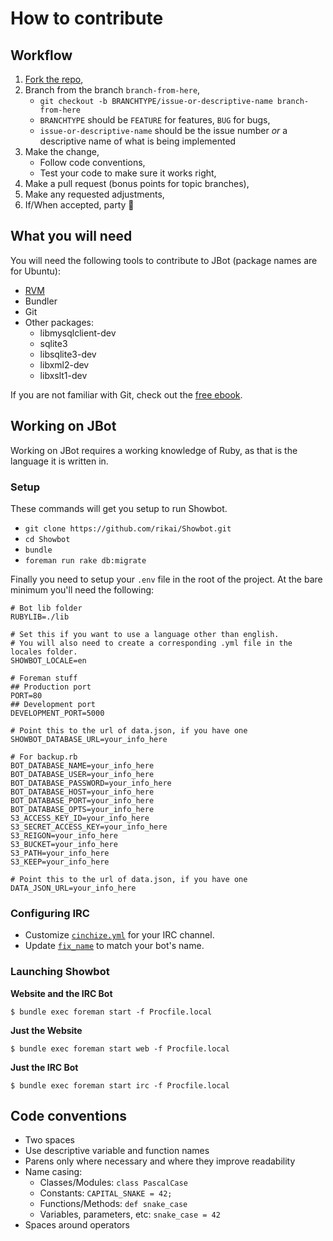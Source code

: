 # How to contribute

## Workflow

1. [Fork the repo](https://github.com/rikai/Showbot/fork),
2. Branch from the branch `branch-from-here`,
    * `git checkout -b BRANCHTYPE/issue-or-descriptive-name branch-from-here`
    * `BRANCHTYPE` should be `FEATURE` for features, `BUG` for bugs,
    * `issue-or-descriptive-name` should be the issue number _or_ a descriptive name of what is being implemented
3. Make the change,
    * Follow code conventions,
    * Test your code to make sure it works right,
4. Make a pull request (bonus points for topic branches),
5. Make any requested adjustments,
6. If/When accepted, party :tada:

## What you will need

You will need the following tools to contribute to JBot (package names are for Ubuntu):

* [RVM](https://rvm.io/)
* Bundler
* Git
* Other packages:
    * libmysqlclient-dev
    * sqlite3
    * libsqlite3-dev
    * libxml2-dev
    * libxslt1-dev

If you are not familiar with Git, check out the [free ebook](http://git-scm.com/book/).

## Working on JBot

Working on JBot requires a working knowledge of Ruby, as that is the language
it is written in.

### Setup

These commands will get you setup to run Showbot.

 * `git clone https://github.com/rikai/Showbot.git`
 * `cd Showbot`
 * `bundle`
 * `foreman run rake db:migrate`

Finally you need to setup your `.env` file in the root of the project. At the
bare minimum you'll need the following:

```
# Bot lib folder
RUBYLIB=./lib

# Set this if you want to use a language other than english.
# You will also need to create a corresponding .yml file in the locales folder.
SHOWBOT_LOCALE=en

# Foreman stuff
## Production port
PORT=80
## Development port
DEVELOPMENT_PORT=5000

# Point this to the url of data.json, if you have one
SHOWBOT_DATABASE_URL=your_info_here

# For backup.rb
BOT_DATABASE_NAME=your_info_here
BOT_DATABASE_USER=your_info_here
BOT_DATABASE_PASSWORD=your_info_here
BOT_DATABASE_HOST=your_info_here
BOT_DATABASE_PORT=your_info_here
BOT_DATABASE_OPTS=your_info_here
S3_ACCESS_KEY_ID=your_info_here
S3_SECRET_ACCESS_KEY=your_info_here
S3_REIGON=your_info_here
S3_BUCKET=your_info_here
S3_PATH=your_info_here
S3_KEEP=your_info_here

# Point this to the url of data.json, if you have one
DATA_JSON_URL=your_info_here
```

### Configuring IRC

 * Customize [`cinchize.yml`](https://github.com/rikai/Showbot/blob/master/cinchize.yml) for your IRC channel.
 * Update [`fix_name`](https://github.com/rikai/Showbot/blob/master/lib/cinch/plugins/showbot_admin.rb#L54) to match your bot's name.

### Launching Showbot

**Website and the IRC Bot**

```
$ bundle exec foreman start -f Procfile.local
```

**Just the Website**

```
$ bundle exec foreman start web -f Procfile.local
```

**Just the IRC Bot**

```
$ bundle exec foreman start irc -f Procfile.local
```

## Code conventions

* Two spaces
* Use descriptive variable and function names
* Parens only where necessary and where they improve readability
* Name casing:
    * Classes/Modules: `class PascalCase`
    * Constants: `CAPITAL_SNAKE = 42;`
    * Functions/Methods: `def snake_case`
    * Variables, parameters, etc: `snake_case = 42`
* Spaces around operators

